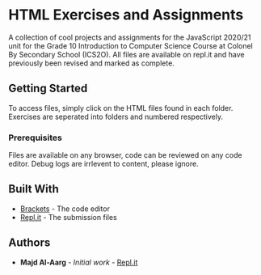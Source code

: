 # HTML Exercises and Assignments

A collection of cool projects and assignments for the JavaScript 2020/21 unit for the Grade 10 Introduction to Computer Science Course at Colonel By Secondary School (ICS2O). All files are available on repl.it and have previously been revised and marked as complete.

## Getting Started

To access files, simply click on the HTML files found in each folder. Exercises are seperated into folders and numbered respectively.

### Prerequisites

Files are available on any browser, code can be reviewed on any code editor. Debug logs are irrlevent to content, please ignore.

## Built With

* [Brackets](http://brackets.io/) - The code editor
* [Repl.it](https://repl.it/~) - The submission files

## Authors

* **Majd Al-Aarg** - *Initial work* - [Repl.it](https://repl.it/@MAJDALAARG)
